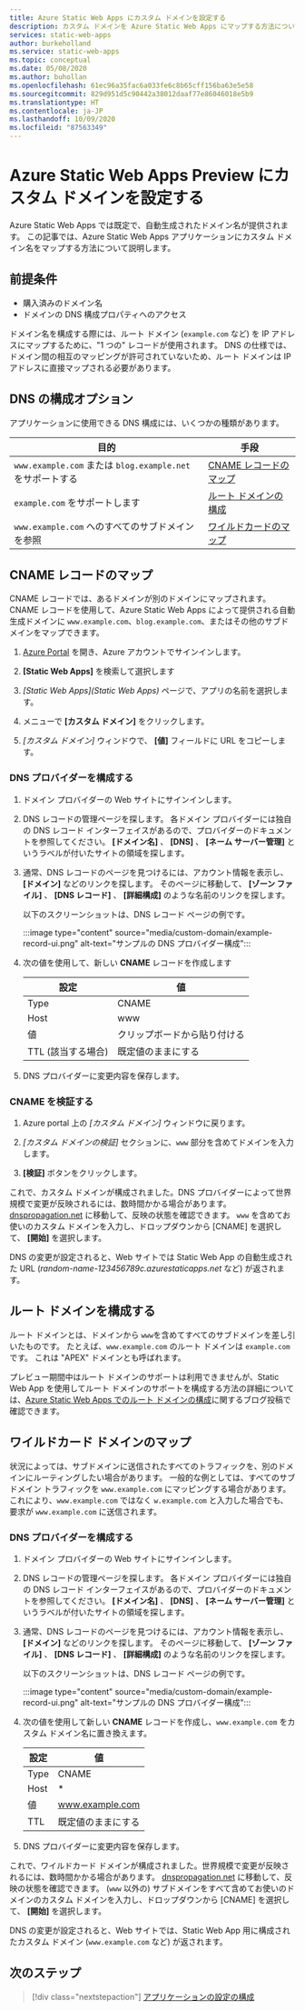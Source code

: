 ```yaml
---
title: Azure Static Web Apps にカスタム ドメインを設定する
description: カスタム ドメインを Azure Static Web Apps にマップする方法について説明します
services: static-web-apps
author: burkeholland
ms.service: static-web-apps
ms.topic: conceptual
ms.date: 05/08/2020
ms.author: buhollan
ms.openlocfilehash: 61ec96a35fac6a033fe6c8b65cff156ba63e5e58
ms.sourcegitcommit: 829d951d5c90442a38012daaf77e86046018e5b9
ms.translationtype: HT
ms.contentlocale: ja-JP
ms.lasthandoff: 10/09/2020
ms.locfileid: "87563349"
---
```

# <a name="setup-a-custom-domain-in-azure-static-web-apps-preview"></a>Azure Static Web Apps Preview にカスタム ドメインを設定する

Azure Static Web Apps では既定で、自動生成されたドメイン名が提供されます。 この記事では、Azure Static Web Apps アプリケーションにカスタム ドメイン名をマップする方法について説明します。

## <a name="prerequisites"></a>前提条件

- 購入済みのドメイン名
- ドメインの DNS 構成プロパティへのアクセス

ドメイン名を構成する際には、ルート ドメイン (`example.com` など) を IP アドレスにマップするために、"1 つの" レコードが使用されます。 DNS の仕様では、ドメイン間の相互のマッピングが許可されていないため、ルート ドメインは IP アドレスに直接マップされる必要があります。

## <a name="dns-configuration-options"></a>DNS の構成オプション

アプリケーションに使用できる DNS 構成には、いくつかの種類があります。

| 目的                                 | 手段                                                |
| -----------------------------------------------| --------------------------------------------------- |
| `www.example.com` または `blog.example.net` をサポートする| [CNAME レコードのマップ](#map-a-cname-record)           |
| `example.com` をサポートします                          | [ルート ドメインの構成](#configure-a-root-domain) |
| `www.example.com` へのすべてのサブドメインを参照      | [ワイルドカードのマップ](#map-a-wildcard-domain)            |

## <a name="map-a-cname-record"></a>CNAME レコードのマップ

CNAME レコードでは、あるドメインが別のドメインにマップされます。 CNAME レコードを使用して、Azure Static Web Apps によって提供される自動生成ドメインに `www.example.com`、`blog.example.com`、またはその他のサブドメインをマップできます。

1. [Azure Portal](https://portal.azure.com) を開き、Azure アカウントでサインインします。

1. **[Static Web Apps]** を検索して選択します

1. _[Static Web Apps]\(Static Web Apps\)_ ページで、アプリの名前を選択します。

1. メニューで **[カスタム ドメイン]** をクリックします。

1. _[カスタム ドメイン]_ ウィンドウで、 **[値]** フィールドに URL をコピーします。

### <a name="configure-dns-provider"></a>DNS プロバイダーを構成する

1. ドメイン プロバイダーの Web サイトにサインインします。

2. DNS レコードの管理ページを探します。 各ドメイン プロバイダーには独自の DNS レコード インターフェイスがあるので、プロバイダーのドキュメントを参照してください。 **[ドメイン名]** 、 **[DNS]** 、 **[ネーム サーバー管理]** というラベルが付いたサイトの領域を探します。

3. 通常、DNS レコードのページを見つけるには、アカウント情報を表示し、 **[ドメイン]** などのリンクを探します。 そのページに移動して、 **[ゾーン ファイル]** 、 **[DNS レコード]** 、 **[詳細構成]** のような名前のリンクを探します。

    以下のスクリーンショットは、DNS レコード ページの例です。

    :::image type="content" source="media/custom-domain/example-record-ui.png" alt-text="サンプルの DNS プロバイダー構成":::

4. 次の値を使用して、新しい **CNAME** レコードを作成します

    | 設定             | 値                     |
    | ------------------- | ------------------------- |
    | Type                | CNAME                     |
    | Host                | www                       |
    | 値               | クリップボードから貼り付ける |
    | TTL (該当する場合) | 既定値のままにする    |

5. DNS プロバイダーに変更内容を保存します。

### <a name="validate-cname"></a>CNAME を検証する

1. Azure portal 上の _[カスタム ドメイン]_ ウィンドウに戻ります。

1. _[カスタム ドメインの検証]_ セクションに、`www` 部分を含めてドメインを入力します。

1. **[検証]** ボタンをクリックします。

これで、カスタム ドメインが構成されました。DNS プロバイダーによって世界規模で変更が反映されるには、数時間かかる場合があります。 [dnspropagation.net](https://dnspropagation.net) に移動して、反映の状態を確認できます。 `www` を含めてお使いのカスタム ドメインを入力し、ドロップダウンから [CNAME] を選択して、 **[開始]** を選択します。

DNS の変更が設定されると、Web サイトでは Static Web App の自動生成された URL (_random-name-123456789c.azurestaticapps.net_ など) が返されます。

## <a name="configure-a-root-domain"></a>ルート ドメインを構成する

ルート ドメインとは、ドメインから `www`を含めてすべてのサブドメインを差し引いたものです。 たとえば、`www.example.com` のルート ドメインは `example.com` です。 これは "APEX" ドメインとも呼ばれます。

プレビュー期間中はルート ドメインのサポートは利用できませんが、Static Web App を使用してルート ドメインのサポートを構成する方法の詳細については、[Azure Static Web Apps でのルート ドメインの構成](https://burkeholland.github.io/posts/static-app-root-domain)に関するブログ投稿で確認できます。

## <a name="map-a-wildcard-domain"></a>ワイルドカード ドメインのマップ

状況によっては、サブドメインに送信されたすべてのトラフィックを、別のドメインにルーティングしたい場合があります。 一般的な例としては、すべてのサブドメイン トラフィックを `www.example.com` にマッピングする場合があります。 これにより、`www.example.com` ではなく `w.example.com` と入力した場合でも、要求が `www.example.com` に送信されます。

### <a name="configure-dns-provider"></a>DNS プロバイダーを構成する

1. ドメイン プロバイダーの Web サイトにサインインします。

2. DNS レコードの管理ページを探します。 各ドメイン プロバイダーには独自の DNS レコード インターフェイスがあるので、プロバイダーのドキュメントを参照してください。 **[ドメイン名]** 、 **[DNS]** 、 **[ネーム サーバー管理]** というラベルが付いたサイトの領域を探します。

3. 通常、DNS レコードのページを見つけるには、アカウント情報を表示し、 **[ドメイン]** などのリンクを探します。 そのページに移動して、 **[ゾーン ファイル]** 、 **[DNS レコード]** 、 **[詳細構成]** のような名前のリンクを探します。

    以下のスクリーンショットは、DNS レコード ページの例です。

    :::image type="content" source="media/custom-domain/example-record-ui.png" alt-text="サンプルの DNS プロバイダー構成":::

4. 次の値を使用して新しい **CNAME** レコードを作成し、`www.example.com` をカスタム ドメイン名に置き換えます。

    | 設定 | 値                  |
    | ------- | ---------------------- |
    | Type    | CNAME                  |
    | Host    | \*                     |
    | 値   | www.example.com        |
    | TTL     | 既定値のままにする |

5. DNS プロバイダーに変更内容を保存します。

これで、ワイルドカード ドメインが構成されました。世界規模で変更が反映されるには、数時間かかる場合があります。 [dnspropagation.net](https://dnspropagation.net) に移動して、反映の状態を確認できます。 (`www` 以外の) サブドメインをすべて含めてお使いのドメインのカスタム ドメインを入力し、ドロップダウンから [CNAME] を選択して、 **[開始]** を選択します。

DNS の変更が設定されると、Web サイトでは、Static Web App 用に構成されたカスタム ドメイン (`www.example.com` など) が返されます。

## <a name="next-steps"></a>次のステップ

> [!div class="nextstepaction"]
> [アプリケーションの設定の構成](application-settings.md)
